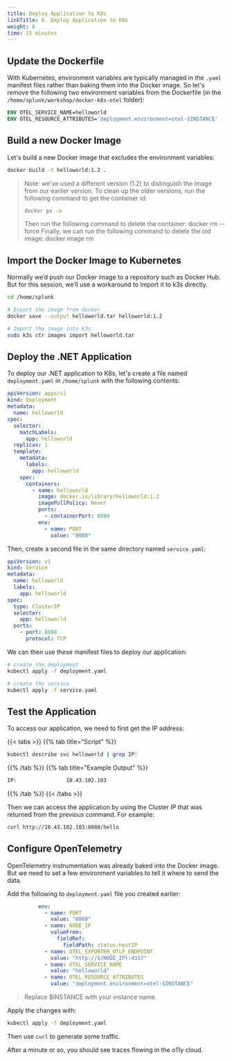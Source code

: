 ```yaml
---
title: Deploy Application to K8s
linkTitle: 8. Deploy Application to K8s
weight: 8
time: 15 minutes
---
```


## Update the Dockerfile

With Kubernetes, environment variables are typically managed in the `.yaml` manifest files rather 
than baking them into the Docker image.  So let's remove the following two environment variables from 
the Dockerfile (in the `/home/splunk/workshop/docker-k8s-otel` folder): 

``` dockerfile
ENV OTEL_SERVICE_NAME=helloworld
ENV OTEL_RESOURCE_ATTRIBUTES='deployment.environment=otel-$INSTANCE'
```

## Build a new Docker Image 

Let's build a new Docker image that excludes the environment variables:

``` bash
docker build -t helloworld:1.2 .
```

> Note: we've used a different version (1.2) to distinguish the image from our earlier version.
> To clean up the older versions, run the following command to get the container id:
> ``` bash
> docker ps -a
> ```
> Then run the following command to delete the container:
> docker rm <old container id> --force
> Finally, we can run the following command to delete the old image:
> docker image rm <old image id>

## Import the Docker Image to Kubernetes

Normally we’d push our Docker image to a repository such as Docker Hub.
But for this session, we’ll use a workaround to import it to k3s directly. 

``` bash
cd /home/splunk

# Export the image from docker
docker save --output helloworld.tar helloworld:1.2

# Import the image into k3s
sudo k3s ctr images import helloworld.tar
```

## Deploy the .NET Application

To deploy our .NET application to K8s, let's create a file named `deployment.yaml` in `/home/splunk` with the 
following contents: 

``` yaml
apiVersion: apps/v1
kind: Deployment
metadata:
  name: helloworld
spec:
  selector:
    matchLabels:
      app: helloworld
  replicas: 1
  template:
    metadata:
      labels:
        app: helloworld
    spec:
      containers:
        - name: helloworld
          image: docker.io/library/helloworld:1.2
          imagePullPolicy: Never
          ports:
            - containerPort: 8080
          env:
            - name: PORT
              value: "8080"
```

Then, create a second file in the same directory named `service.yaml`: 

``` yaml
apiVersion: v1
kind: Service
metadata:
  name: helloworld
  labels:
    app: helloworld
spec:
  type: ClusterIP
  selector:
    app: helloworld
  ports:
    - port: 8080
      protocol: TCP
```

We can then use these manifest files to deploy our application: 

``` bash
# create the deployment
kubectl apply -f deployment.yaml

# create the service
kubectl apply -f service.yaml
```

## Test the Application

To access our application, we need to first get the IP address: 

{{< tabs >}}
{{% tab title="Script" %}}

``` bash
kubectl describe svc helloworld | grep IP:
```

{{% /tab %}}
{{% tab title="Example Output" %}}

``` bash
IP:                10.43.102.103
```

{{% /tab %}}
{{< /tabs >}}

Then we can access the application by using the Cluster IP that was returned 
from the previous command.  For example: 

``` bash
curl http://10.43.102.103:8080/hello
```

## Configure OpenTelemetry 

OpenTelemetry instrumentation was already baked into the Docker image.  But we need to set a few 
environment variables to tell it where to send the data. 

Add the following to `deployment.yaml` file you created earlier: 

``` yaml
          env:
            - name: PORT
              value: "8080"
            - name: NODE_IP
              valueFrom:
                fieldRef:
                  fieldPath: status.hostIP
            - name: OTEL_EXPORTER_OTLP_ENDPOINT
              value: "http://$(NODE_IP):4317"
            - name: OTEL_SERVICE_NAME
              value: "helloworld"
            - name: OTEL_RESOURCE_ATTRIBUTES 
              value: "deployment.environment=otel-$INSTANCE" 
```

> Replace $INSTANCE with your instance name. 

Apply the changes with: 

``` bash
kubectl apply -f deployment.yaml
```

Then use `curl` to generate some traffic. 

After a minute or so, you should see traces flowing in the o11y cloud. 